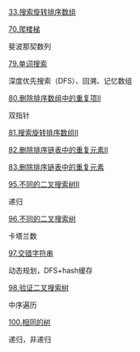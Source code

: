 

[33.搜索旋转排序数组](https://github.com/zh921/Codes/blob/master/LeetCode/LeetCode-Algorithm/LeetCode_33_搜索旋转排序数组.cpp)


[70.爬楼梯](https://github.com/zh921/Codes/blob/master/LeetCode/LeetCode-Algorithm/LeetCode_70_爬楼梯.cpp)

斐波那契数列



[79.单词搜索](https://github.com/zh921/Codes/blob/master/LeetCode/LeetCode-Algorithm/LeetCode_79_单词搜索.cpp)

深度优先搜索（DFS）、回溯、记忆数组

[80.删除排序数组中的重复项II](https://github.com/zh921/Codes/blob/master/LeetCode/LeetCode-Algorithm/LeetCode_80_删除排序数组中的重复项II.cpp)

双指针

[81.搜索旋转排序数组II](https://github.com/zh921/Codes/blob/master/LeetCode/LeetCode-Algorithm/LeetCode_81_搜索旋转排序数组II.cpp)

[82.删除排序链表中的重复元素II](https://github.com/zh921/Codes/blob/master/LeetCode/LeetCode-Algorithm/LeetCode_82_删除排序链表中的重复元素II.cpp)

[83.删除排序链表中的重复元素](https://github.com/zh921/Codes/blob/master/LeetCode/LeetCode-Algorithm/LeetCode_83_删除排序链表中的重复元素.cpp)


[95.不同的二叉搜索树II](https://github.com/zh921/Codes/blob/master/LeetCode/LeetCode-Algorithm/LeetCode_95_不同的二叉搜索树II.cpp)

递归

[96.不同的二叉搜索树](https://github.com/zh921/Codes/blob/master/LeetCode/LeetCode-Algorithm/LeetCode_96_不同的二叉搜索树.cpp)

卡塔兰数

[97.交错字符串](https://github.com/zh921/Codes/blob/master/LeetCode/LeetCode-Algorithm/LeetCode_97_交错字符串.cpp)

动态规划，DFS+hash缓存

[98.验证二叉搜索树](https://github.com/zh921/Codes/blob/master/LeetCode/LeetCode-Algorithm/LeetCode_98_验证二叉搜索树.cpp)

中序遍历

[100.相同的树](https://github.com/zh921/Codes/blob/master/LeetCode/LeetCode-Algorithm/LeetCode_100_相同的树.cpp)

递归，非递归






